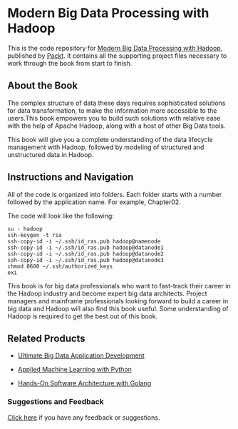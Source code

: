 # Modern Big Data Processing with Hadoop
This is the code repository for [Modern Big Data Processing with Hadoop](https://www.packtpub.com/big-data-and-business-intelligence/modern-big-data-processing-hadoop?utm_source=github&utm_medium=repository&utm_campaign=9781787122765), published by [Packt](https://www.packtpub.com/?utm_source=github). It contains all the supporting project files necessary to work through the book from start to finish.
## About the Book
The complex structure of data these days requires sophisticated solutions for data transformation, to make the information more accessible to the users.This book empowers you to build such solutions with relative ease with the help of Apache Hadoop, along with a host of other Big Data tools.

This book will give you a complete understanding of the data lifecycle management with Hadoop, followed by modeling of structured and unstructured data in Hadoop.

## Instructions and Navigation
All of the code is organized into folders. Each folder starts with a number followed by the application name. For example, Chapter02.



The code will look like the following:
```
su - hadoop
ssh-keygen -t rsa
ssh-copy-id -i ~/.ssh/id_ras.pub hadoop@namenode
ssh-copy-id -i ~/.ssh/id_ras.pub hadoop@datanode1
ssh-copy-id -i ~/.ssh/id_ras.pub hadoop@datanode2
ssh-copy-id -i ~/.ssh/id_ras.pub hadoop@datanode3
chmod 0600 ~/.ssh/authorized_keys
exi
```

This book is for big data professionals who want to fast-track their career in the Hadoop industry and become expert big data architects. Project managers and mainframe professionals looking forward to build a career in big data and Hadoop will also find this book useful. Some understanding of Hadoop is required to get the best out of this book.

## Related Products
* [Ultimate Big Data Application Development](https://www.packtpub.com/big-data-and-business-intelligence/ultimate-big-data-application-development?utm_source=github&utm_medium=repository&utm_campaign=9781788399951)

* [Applied Machine Learning with Python](https://www.packtpub.com/big-data-and-business-intelligence/applied-machine-learning-python?utm_source=github&utm_medium=repository&utm_campaign=9781788297066)

* [Hands-On Software Architecture with Golang](https://www.packtpub.com/application-development/hands-software-architecture-golang?utm_source=github&utm_medium=repository&utm_campaign=9781788622592)

### Suggestions and Feedback
[Click here](https://docs.google.com/forms/d/e/1FAIpQLSe5qwunkGf6PUvzPirPDtuy1Du5Rlzew23UBp2S-P3wB-GcwQ/viewform) if you have any feedback or suggestions.
